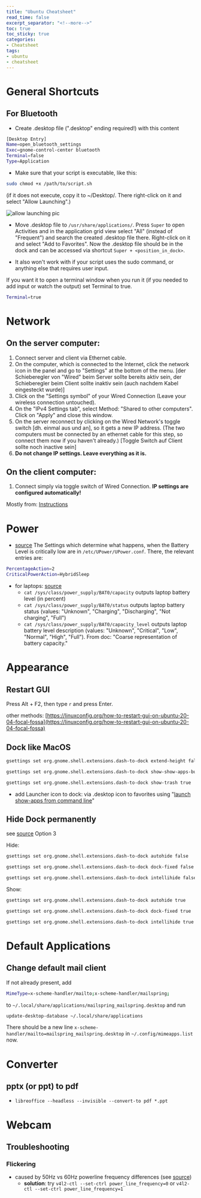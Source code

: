 ```yaml
---
title: "Ubuntu Cheatsheet"
read_time: false
excerpt_separator: "<!--more-->"
toc: true
toc_sticky: true
categories:
- Cheatsheet
tags:
- ubuntu
- cheatsheet
---
```


# General Shortcuts

## For Bluetooth

- Create .desktop file (".desktop" ending required!) with this content

```bash
[Desktop Entry]
Name=open_bluetooth_settings
Exec=gnome-control-center bluetooth
Terminal=false
Type=Application
```
- Make sure that your script is executable, like this:

```bash
sudo chmod +x /path/to/script.sh  
```

(if it does not execute, copy it to ~/Desktop/. There right-click on it and select "Allow Launching".)

![allow launching pic](https://i.ibb.co/2ZQfnGY/allow-launching.png)

- Move .desktop file to `/usr/share/applications/`. Press `Super` to open Activities and in the application grid view select "All" (instead of "Frequent") and search the created .desktop file there. Right-click on it and select "Add to Favorites". Now the .desktop file should be in the dock and can be accessed via shortcut `Super + <position_in_dock>`.

- It also won't work with if your script uses the sudo command, or anything else that requires user input.

If you want it to open a terminal window when you run it (if you needed to add input or watch the output) set Terminal to true.

```bash
Terminal=true
```
# Network

## On the server computer:

1. Connect server and client via Ethernet cable.
2. On the computer, which is connected to the Internet, click the network icon in the panel and go to "Settings" at the bottom of the menu. [der Schieberegler von "Wired" beim Server sollte bereits aktiv sein, der Schieberegler beim Client sollte inaktiv sein (auch nachdem Kabel eingesteckt wurde)]
3. Click on the "Settings symbol" of your Wired Connection (Leave your wireless connection untouched).
4. On the "IPv4 Settings tab", select Method: "Shared to other computers". Click on "Apply" and close this window.
5. On the server reconnect by clicking on the Wired Network's toggle switch [dh. einmal aus und an], so it gets a new IP address. (The two computers must be connected by an ethernet cable for this step, so connect them now if you haven't already.) [Toggle Switch auf Client sollte noch inactive sein]
6. **Do not change IP settings. Leave everything as it is.**

## On the client computer:

1. Connect simply via toggle switch of Wired Connection. **IP settings are configured automatically!**

Mostly from: [Instructions](https://askubuntu.com/questions/359856/share-wireless-internet-connection-through-ethernet)

# Power

- [source](https://unix.stackexchange.com/a/317933) The Settings which determine what happens, when the Battery Level is critically low are in `/etc/UPower/UPower.conf`. There, the relevant entries are:
```bash
PercentageAction=2
CriticalPowerAction=HybridSleep
```

- for laptops: [source](https://www.kernel.org/doc/Documentation/ABI/testing/sysfs-class-power)
   - `cat /sys/class/power_supply/BAT0/capacity` outputs laptop battery level (in percent)
   - `cat /sys/class/power_supply/BAT0/status` outputs laptop battery status (values: "Unknown", "Charging", "Discharging", "Not charging", "Full")
   - `cat /sys/class/power_supply/BAT0/capacity_level` outputs laptop battery level description (values: "Unknown", "Critical", "Low", "Normal", "High", "Full"). From doc: "Coarse representation of battery capacity."

# Appearance

## Restart GUI

Press Alt + F2, then type `r` and press Enter.

other methods: [https://linuxconfig.org/how-to-restart-gui-on-ubuntu-20-04-focal-fossa](https://linuxconfig.org/how-to-restart-gui-on-ubuntu-20-04-focal-fossa)

## Dock like MacOS


```bash
gsettings set org.gnome.shell.extensions.dash-to-dock extend-height false

gsettings set org.gnome.shell.extensions.dash-to-dock show-show-apps-button false 

gsettings set org.gnome.shell.extensions.dash-to-dock show-trash true
```

- add Launcher icon to dock: via .desktop icon to favorites using "[launch show-apps from command line](https://www.reddit.com/r/gnome/comments/emkaxp/invoking_gnome_show_applications_from_command_line/)"

## Hide Dock permanently

see [source](https://www.linuxuprising.com/2018/08/how-to-remove-or-disable-ubuntu-dock.html) Option 3

Hide:

```bash
gsettings set org.gnome.shell.extensions.dash-to-dock autohide false

gsettings set org.gnome.shell.extensions.dash-to-dock dock-fixed false

gsettings set org.gnome.shell.extensions.dash-to-dock intellihide false
```

Show:

```bash
gsettings set org.gnome.shell.extensions.dash-to-dock autohide true

gsettings set org.gnome.shell.extensions.dash-to-dock dock-fixed true

gsettings set org.gnome.shell.extensions.dash-to-dock intellihide true
```
# Default Applications

## Change default mail client

If not already present, add
 
```bash
MimeType=x-scheme-handler/mailto;x-scheme-handler/mailspring;
```

to `~/.local/share/applications/mailspring_mailspring.desktop` and run 

```bash
update-desktop-database ~/.local/share/applications
```

There should be a new line `x-scheme-handler/mailto=mailspring_mailspring.desktop` in `~/.config/mimeapps.list` now.

# Converter

## pptx (or ppt) to pdf

- `libreoffice --headless --invisible --convert-to pdf *.ppt`

# Webcam

## Troubleshooting

### Flickering

- caused by 50Hz vs 60Hz powerline frequency differences (see [source](https://blog.christophersmart.com/2017/02/07/fixing-webcam-flicker-in-linux-with-udev/))
    - **solution**: try `v4l2-ctl --set-ctrl power_line_frequency=0` or `v4l2-ctl --set-ctrl power_line_frequency=1`
